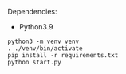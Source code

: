 Dependencies:

* Python3.9

```bazaar
python3 -m venv venv
. ./venv/bin/activate
pip install -r requirements.txt
python start.py
```
